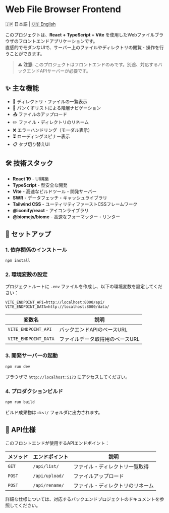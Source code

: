 # Web File Browser Frontend

🇯🇵 日本語 | [🇺🇸 English](README.md)

このプロジェクトは、**React + TypeScript + Vite** を使用したWebファイルブラウザのフロントエンドアプリケーションです。  
直感的でモダンなUIで、サーバー上のファイルやディレクトリの閲覧・操作を行うことができます。

> **⚠️ 注意**: このプロジェクトはフロントエンドのみです。別途、対応するバックエンドAPIサーバーが必要です。

## ✨ 主な機能

- 📁 ディレクトリ・ファイルの一覧表示
- 🧭 パンくずリストによる階層ナビゲーション
- 📤 ファイルのアップロード
- ✏️ ファイル・ディレクトリのリネーム
- ❌ エラーハンドリング（モーダル表示）
- ⏳ ローディングスピナー表示
- 📋 タブ切り替えUI

## 🛠️ 技術スタック

- **React 19** - UI構築
- **TypeScript** - 型安全な開発
- **Vite** - 高速なビルドツール・開発サーバー
- **SWR** - データフェッチ・キャッシュライブラリ
- **Tailwind CSS** - ユーティリティファーストCSSフレームワーク
- **@iconify/react** - アイコンライブラリ
- **@biomejs/biome** - 高速なフォーマッター・リンター

## 🚀 セットアップ

### 1. 依存関係のインストール

```bash
npm install
```

### 2. 環境変数の設定

プロジェクトルートに `.env` ファイルを作成し、以下の環境変数を設定してください：

```env
VITE_ENDPOINT_API=http://localhost:8000/api/
VITE_ENDPOINT_DATA=http://localhost:8000/data/
```

| 変数名 | 説明 |
|--------|------|
| `VITE_ENDPOINT_API` | バックエンドAPIのベースURL |
| `VITE_ENDPOINT_DATA` | ファイルデータ取得用のベースURL |

### 3. 開発サーバーの起動

```bash
npm run dev
```

ブラウザで `http://localhost:5173` にアクセスしてください。

### 4. プロダクションビルド

```bash
npm run build
```

ビルド成果物は `dist/` フォルダに出力されます。

## 📡 API仕様

このフロントエンドが使用するAPIエンドポイント：

| メソッド | エンドポイント | 説明 |
|----------|----------------|------|
| `GET` | `/api/list/` | ファイル・ディレクトリ一覧取得 |
| `POST` | `/api/upload/` | ファイルアップロード |
| `POST` | `/api/rename/` | ファイル・ディレクトリのリネーム |

詳細な仕様については、対応するバックエンドプロジェクトのドキュメントを参照してください。
